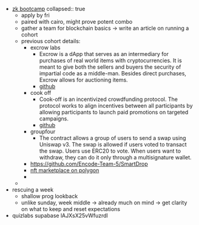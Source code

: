 - [zk bootcamp](https://encodeclub.typeform.com/zkencodeappl?typeform-source=medium.com)
  collapsed:: true
	- apply by fri
	- paired with cairo, might prove potent combo
	- gather a team for blockchain basics -> write an article on running a cohort
	- previous cohort details:
		- excrow labs
			- Excrow is a dApp that serves as an intermediary for purchases of real world items with cryptocurrencies. It is meant to give both the sellers and buyers the security of impartial code as a middle-man. Besides direct purchases, Excrow allows for auctioning items.
			- [github](https://github.com/TheCryptoChad/Encode-Final-Project)
		- cook off
			- Cook-off is an incentivized crowdfunding protocol. The protocol works to align incentives between all participants by allowing participants to launch paid promotions on targeted campaigns.
			- [github](https://github.com/arawal/CapstoneProject-Group2-EncodeSolidityBootcamp)
		- groupfour
			- The contract allows a group of users to send a swap using Uniswap v3. The swap is allowed if users voted to transact the swap. Users use ERC20 to vote. When users want to withdraw, they can do it only through a multisignature wallet.
		- https://github.com/Encode-Team-5/SmartDrop
		- [nft marketplace on polygon](https://github.com/nwakaku/nft_marketplace)
		-
	-
- rescuing a week
	- shallow prog lookback
	- unlike sunday, week middle -> already much on mind -> get clarity on what to keep and reset expectations
- quizlabs supabase lAJXsX25vWfuzrdl